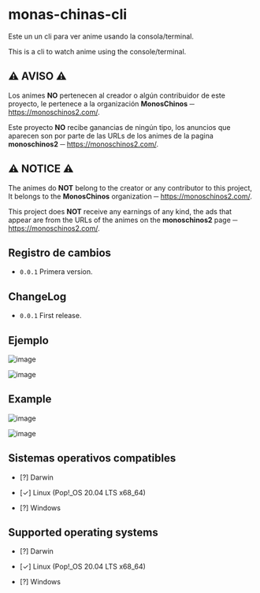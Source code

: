 # **monas-chinas-cli**
Este un un cli para ver anime usando la consola/terminal.

This is a cli to watch anime using the console/terminal.


## ⚠️ **AVISO** ⚠️
Los animes **NO** pertenecen al creador o algún contribuidor de este proyecto,
le pertenece a la organización **MonosChinos** ─ https://monoschinos2.com/.

Este proyecto **NO** recibe ganancias de ningún tipo, los anuncios que aparecen son por parte de las URLs de los animes de la pagina **monoschinos2** ─ https://monoschinos2.com/.

## ⚠️ **NOTICE** ⚠️
The animes do **NOT** belong to the creator or any contributor to this project,
It belongs to the **MonosChinos** organization ─ https://monoschinos2.com/.

This project does **NOT** receive any earnings of any kind, the ads that appear are from the URLs of the animes on the **monoschinos2** page ─ https://monoschinos2.com/.


## **Registro de cambios**
- `0.0.1` Primera version.

## **ChangeLog**
- `0.0.1` First release.


## **Ejemplo**
![image](https://user-images.githubusercontent.com/78381898/143662402-db7a84b8-fb9d-41ef-8e38-0625540ce75d.png)

![image](https://user-images.githubusercontent.com/78381898/143662416-b45e7750-3ff2-4ff8-9e06-f8fc1ef0ce8e.png)

## **Example**
![image](https://user-images.githubusercontent.com/78381898/143662402-db7a84b8-fb9d-41ef-8e38-0625540ce75d.png)

![image](https://user-images.githubusercontent.com/78381898/143662416-b45e7750-3ff2-4ff8-9e06-f8fc1ef0ce8e.png)

## Sistemas operativos compatibles

- [?] Darwin

- [✓] Linux (Pop!_OS 20.04 LTS x68_64)

- [?] Windows


## Supported operating systems

- [?] Darwin

- [✓] Linux (Pop!_OS 20.04 LTS x68_64)

- [?] Windows

